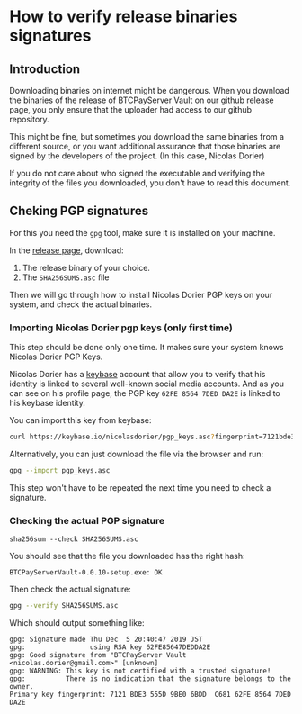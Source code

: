# How to verify release binaries signatures

## Introduction

Downloading binaries on internet might be dangerous. When you download the binaries of the release of BTCPayServer Vault on our github release page, you only ensure that the uploader had access to our github repository.

This might be fine, but sometimes you download the same binaries from a different source, or you want additional assurance that those binaries are signed by the developers of the project. (In this case, Nicolas Dorier)

If you do not care about who signed the executable and verifying the integrity of the files you downloaded, you don't have to read this document.

## Cheking PGP signatures<a name="pgp"></a>

For this you need the `gpg` tool, make sure it is installed on your machine.

In the [release page](https://github.com/btcpayserver/BTCPayServer.Vault/releases/latest), download:

1. The release binary of your choice.
2. The `SHA256SUMS.asc` file

Then we will go through how to install Nicolas Dorier PGP keys on your system, and check the actual binaries.

### Importing Nicolas Dorier pgp keys (only first time)

This step should be done only one time. It makes sure your system knows Nicolas Dorier PGP Keys.

Nicolas Dorier has a [keybase](https://keybase.io/NicolasDorier) account that allow you to verify that his identity is linked to several well-known social media accounts.
And as you can see on his profile page, the PGP key `62FE 8564 7DED DA2E` is linked to his keybase identity.

You can import this key from keybase:

```bash
curl https://keybase.io/nicolasdorier/pgp_keys.asc?fingerprint=7121bde3555d9be06bddc68162fe85647dedda2e | gpg --import
```
Alternatively, you can just download the file via the browser and run:

```bash
gpg --import pgp_keys.asc
```

This step won't have to be repeated the next time you need to check a signature.

### Checking the actual PGP signature

```
sha256sum --check SHA256SUMS.asc
```

You should see that the file you downloaded has the right hash:
```
BTCPayServerVault-0.0.10-setup.exe: OK
```

Then check the actual signature:
```bash
gpg --verify SHA256SUMS.asc
```

Which should output something like:

```
gpg: Signature made Thu Dec  5 20:40:47 2019 JST
gpg:                using RSA key 62FE85647DEDDA2E
gpg: Good signature from "BTCPayServer Vault <nicolas.dorier@gmail.com>" [unknown]
gpg: WARNING: This key is not certified with a trusted signature!
gpg:          There is no indication that the signature belongs to the owner.
Primary key fingerprint: 7121 BDE3 555D 9BE0 6BDD  C681 62FE 8564 7DED DA2E
```

